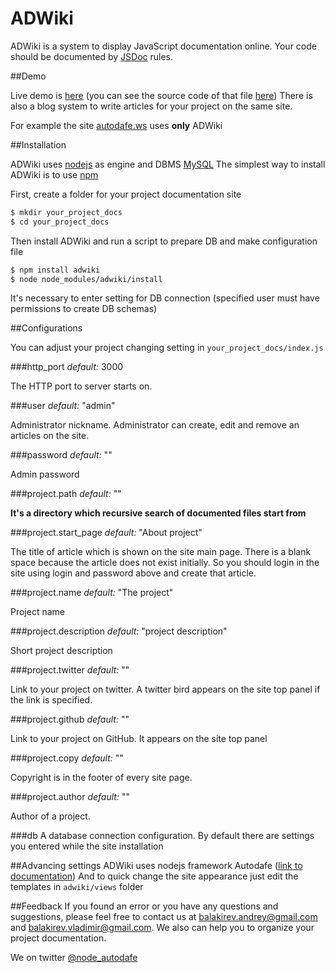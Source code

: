 # ADWiki

ADWiki is a system to display JavaScript documentation online. Your code should be documented by
[JSDoc](http://en.wikipedia.org/wiki/JSDoc) rules.

##Demo

Live demo is [here](http://autodafe.ws/class/Application) (you can see the source code of that file
[here](http://autodafe.ws/file/Application)) There is also a blog system to write articles for your project on the
same site.

For example the site [autodafe.ws](http://autodafe.ws) uses **only** ADWiki

##Installation

ADWiki uses [nodejs](http://nodejs.org) as engine and DBMS [MySQL](http://www.mysql.com/) The simplest way to install
ADWiki is to use [npm](http://npmjs.org)

First, create a folder for your project documentation site

```bash
$ mkdir your_project_docs
$ cd your_project_docs
```
Then install ADWiki and run a script to prepare DB and make configuration file

```bash
$ npm install adwiki
$ node node_modules/adwiki/install
```
It's necessary to enter setting for DB connection (specified user must have permissions to create DB schemas)

##Configurations

You can adjust your project changing setting in `your_project_docs/index.js`

###http_port
_default:_ 3000

The HTTP port to server starts on.

###user 
_default:_ "admin"

Administrator nickname. Administrator can create, edit and remove an articles on the site.

###password
_default:_ ""

Admin password

###project.path
_default:_ ""

**It's a directory which recursive search of documented files start from**

###project.start_page
_default:_ "About project"

The title of article which is shown on the site main page. There is a blank space because the article does not exist
initially. So you should login in the site using login and password above and create that article.

###project.name
_default:_ "The project"

Project name

###project.description
_default:_ "project description"

Short project description

###project.twitter
_default:_ ""

Link to your project on twitter. A twitter bird appears on the site top panel if the link is specified.

###project.github
_default:_ ""

Link to your project on GitHub. It appears on the site top panel

###project.copy
_default:_ ""

Copyright is in the footer of every site page.

###project.author
_default:_ ""

Author of a project.

###db
A database connection configuration. By default there are settings you entered while the site installation

##Advancing settings
ADWiki uses nodejs framework Autodafe ([link to documentation](http://autodafe.ws)) And to quick change the site
appearance just edit the templates in `adwiki/views` folder

##Feedback
If you found an error or you have any questions and suggestions, please feel free to contact us at
balakirev.andrey@gmail.com and balakirev.vladimir@gmail.com. We also can help you to organize your project
documentation.

We on twitter [@node_autodafe](http://twitter.com/node_autodafe)